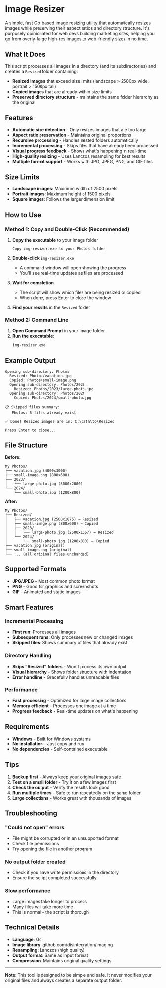 # Image Resizer

A simple, fast Go-based image resizing utility that automatically resizes images while preserving their aspect ratios and directory structure. It's purposely opinionated for web devs building marketing sites, helping you go from overly-large high-res images to web-friendly sizes in no time.

## What It Does

This script processes all images in a directory (and its subdirectories) and creates a `Resized` folder containing:

- **Resized images** that exceed size limits (landscape > 2500px wide, portrait > 1500px tall)
- **Copied images** that are already within size limits
- **Preserved directory structure** - maintains the same folder hierarchy as the original

## Features

- **Automatic size detection** - Only resizes images that are too large
- **Aspect ratio preservation** - Maintains original proportions
- **Recursive processing** - Handles nested folders automatically
- **Incremental processing** - Skips files that have already been processed
- **Visual progress feedback** - Shows what's happening in real-time
- **High-quality resizing** - Uses Lanczos resampling for best results
- **Multiple format support** - Works with JPG, JPEG, PNG, and GIF files

## Size Limits

- **Landscape images**: Maximum width of 2500 pixels
- **Portrait images**: Maximum height of 1500 pixels
- **Square images**: Follows the larger dimension limit

## How to Use

### Method 1: Copy and Double-Click (Recommended)

1. **Copy the executable** to your image folder

   ```
   Copy img-resizer.exe to your Photos folder
   ```

2. **Double-click** `img-resizer.exe`

   - A command window will open showing the progress
   - You'll see real-time updates as files are processed

3. **Wait for completion**

   - The script will show which files are being resized or copied
   - When done, press Enter to close the window

4. **Find your results** in the `Resized` folder

### Method 2: Command Line

1. **Open Command Prompt** in your image folder
2. **Run the executable**:
   ```
   img-resizer.exe
   ```

## Example Output

```
Opening sub-directory: Photos
  Resized: Photos/vacation.jpg
  Copied: Photos/small-image.png
  Opening sub-directory: Photos/2023
    Resized: Photos/2023/large-photo.jpg
  Opening sub-directory: Photos/2024
    Copied: Photos/2024/small-photo.jpg

📋 Skipped files summary:
   Photos: 5 files already exist

✅ Done! Resized images are in: C:\path\to\Resized

Press Enter to close...
```

## File Structure

**Before:**

```
My Photos/
├── vacation.jpg (4000x3000)
├── small-image.png (800x600)
├── 2023/
│   └── large-photo.jpg (3000x2000)
└── 2024/
    └── small-photo.jpg (1200x800)
```

**After:**

```
My Photos/
├── Resized/
│   ├── vacation.jpg (2500x1875) ← Resized
│   ├── small-image.png (800x600) ← Copied
│   ├── 2023/
│   │   └── large-photo.jpg (2500x1667) ← Resized
│   └── 2024/
│       └── small-photo.jpg (1200x800) ← Copied
├── vacation.jpg (original)
├── small-image.png (original)
└── ... (all original files unchanged)
```

## Supported Formats

- **JPG/JPEG** - Most common photo format
- **PNG** - Good for graphics and screenshots
- **GIF** - Animated and static images

## Smart Features

### Incremental Processing

- **First run**: Processes all images
- **Subsequent runs**: Only processes new or changed images
- **Skipped files**: Shows summary of files that already exist

### Directory Handling

- **Skips "Resized" folders** - Won't process its own output
- **Visual hierarchy** - Shows folder structure with indentation
- **Error handling** - Gracefully handles unreadable files

### Performance

- **Fast processing** - Optimized for large image collections
- **Memory efficient** - Processes one image at a time
- **Progress feedback** - Real-time updates on what's happening

## Requirements

- **Windows** - Built for Windows systems
- **No installation** - Just copy and run
- **No dependencies** - Self-contained executable

## Tips

1. **Backup first** - Always keep your original images safe
2. **Test on a small folder** - Try it on a few images first
3. **Check the output** - Verify the results look good
4. **Run multiple times** - Safe to run repeatedly on the same folder
5. **Large collections** - Works great with thousands of images

## Troubleshooting

### "Could not open" errors

- File might be corrupted or in an unsupported format
- Check file permissions
- Try opening the file in another program

### No output folder created

- Check if you have write permissions in the directory
- Ensure the script completed successfully

### Slow performance

- Large images take longer to process
- Many files will take more time
- This is normal - the script is thorough

## Technical Details

- **Language**: Go
- **Image library**: github.com/disintegration/imaging
- **Resampling**: Lanczos (high quality)
- **Output format**: Same as input format
- **Compression**: Maintains original quality settings

---

**Note**: This tool is designed to be simple and safe. It never modifies your original files and always creates a separate output folder.

